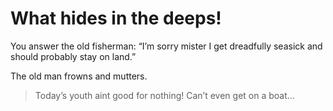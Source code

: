# What hides in the deeps&excl;

You answer the old fisherman:
“I’m sorry mister I get dreadfully seasick and should probably stay on land.”

The old man frowns and mutters.

> Today’s youth aint good for nothing! Can’t even get on a boat...
